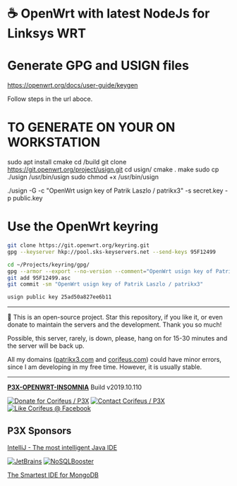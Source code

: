 [//]: #@corifeus-header

# ☕ OpenWrt with latest NodeJs for Linksys WRT

                        
[//]: #@corifeus-header:end
# Generate GPG and USIGN files

https://openwrt.org/docs/user-guide/keygen

Follow steps in the url aboce.

# TO GENERATE ON YOUR ON WORKSTATION

sudo apt install cmake
cd /build
git clone https://git.openwrt.org/project/usign.git
cd usign/
cmake .
make
sudo cp ./usign /usr/bin/usign
sudo chmod +x /usr/bin/usign


./usign -G -c "OpenWrt usign key of Patrik Laszlo / patrikx3" -s secret.key -p public.key

# Use the OpenWrt keyring

```bash
git clone https://git.openwrt.org/keyring.git
gpg --keyserver hkp://pool.sks-keyservers.net --send-keys 95F12499

cd ~/Projects/keyring/gpg/
gpg --armor --export --no-version --comment="OpenWrt usign key of Patrik Laszlo / patrikx3" 95F12499 > 95F12499.asc
git add 95F12499.asc
git commit -sm "OpenWrt usign key of Patrik Laszlo / patrikx3"

usign public key 25ad50a827ee6b11
```
[//]: #@corifeus-footer

---

🙏 This is an open-source project. Star this repository, if you like it, or even donate to maintain the servers and the development. Thank you so much!

Possible, this server, rarely, is down, please, hang on for 15-30 minutes and the server will be back up.

All my domains ([patrikx3.com](https://patrikx3.com) and [corifeus.com](https://corifeus.com)) could have minor errors, since I am developing in my free time. However, it is usually stable.
  
---
  
[**P3X-OPENWRT-INSOMNIA**](https://pages.corifeus.com/openwrt-insomnia) Build v2019.10.110 

[![Donate for Corifeus / P3X](https://img.shields.io/badge/Donate-Corifeus-003087.svg)](https://www.paypal.com/cgi-bin/webscr?cmd=_s-xclick&hosted_button_id=QZVM4V6HVZJW6)  [![Contact Corifeus / P3X](https://img.shields.io/badge/Contact-P3X-ff9900.svg)](https://www.patrikx3.com/en/front/contact) [![Like Corifeus @ Facebook](https://img.shields.io/badge/LIKE-Corifeus-3b5998.svg)](https://www.facebook.com/corifeus.software) 


## P3X Sponsors

[IntelliJ - The most intelligent Java IDE](https://www.jetbrains.com/?from=patrikx3)
  
[![JetBrains](https://cdn.corifeus.com/assets/svg/jetbrains-logo.svg)](https://www.jetbrains.com/?from=patrikx3) [![NoSQLBooster](https://cdn.corifeus.com/assets/png/nosqlbooster-70x70.png)](https://www.nosqlbooster.com/)

[The Smartest IDE for MongoDB](https://www.nosqlbooster.com)
  
  
 

[//]: #@corifeus-footer:end